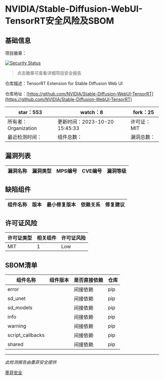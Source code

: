 # NVIDIA/Stable-Diffusion-WebUI-TensorRT安全风险及SBOM

## 基础信息

项目徽章：

[![Security Status](https://www.murphysec.com/platform3/v31/badge/1715435382107668480.svg)](https://www.murphysec.com/console/report/1715075654356877312/1715435382107668480)

> 点击徽章可查看详细项目安全报告

仓库描述：TensorRT Extension for Stable Diffusion Web UI

仓库地址：[https://github.com/NVIDIA/Stable-Diffusion-WebUI-TensorRT](https://github.com/NVIDIA/Stable-Diffusion-WebUI-TensorRT)

| star：553 | watch：8 | fork：25 |
| ----------- | -------------- | ------------ |
| 所有者：Organization | 更新时间：2023-10-20 15:45:33 | 许可证：MIT |
| 最近检测时间： | 组件总数： | 漏洞总数： |




## 漏洞列表

| 漏洞名称 | 漏洞类型 | MPS编号 | CVE编号 | 漏洞等级 |
| ------- | ------ | ------- | ------ | ----- |





## 缺陷组件

| 组件名称 | 版本 | 最小修复版本 | 依赖关系 | 修复建议 |
| -------- | ---- | ------------ | -------- | -------- |





## 许可证风险

| 许可证类型 | 相关组件 | 许可证风险 |
| ---------- | -------- | ---------- |
|MIT|1|Low|




## SBOM清单

| 组件名称 | 组件版本 | 是否直接依赖 | 仓库 |
| -------- | -------- | ------------ | ---- |
|error||间接依赖|pip|
|sd_unet||间接依赖|pip|
|sd_models||间接依赖|pip|
|info||间接依赖|pip|
|warning||间接依赖|pip|
|script_callbacks||间接依赖|pip|
|shared||间接依赖|pip|


------

*此检测报告由墨菲安全提供*

[墨菲安全](www.murphysec.com)